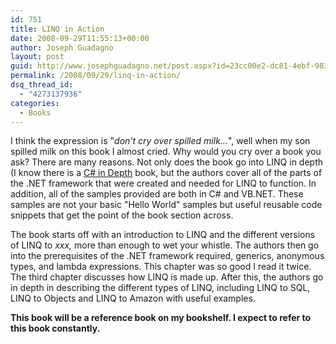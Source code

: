 ```yaml
---
id: 751
title: LINQ in Action
date: 2008-09-29T11:55:13+00:00
author: Joseph Guadagno
layout: post
guid: http://www.josephguadagno.net/post.aspx?id=23cc00e2-dc81-4ebf-983f-d29ff6a5dd9c
permalink: /2008/09/29/linq-in-action/
dsq_thread_id:
  - "4273137936"
categories:
  - Books
---
```

I think the expression is "_don't cry over spilled milk..._", well when my son spilled milk on this book I almost cried. Why would you cry over a book you ask? There are many reasons.  Not only does the book go into LINQ in depth (I know there is a [C# in Depth](http://www.amazon.com/gp/product/1933988363?ie=UTF8&tag=beyondthebasic0e&linkCode=as2&camp=1789&creative=9325&creativeASIN=1933988363) book, but the authors cover all of the parts of the .NET framework that were created and needed for LINQ to function. In addition, all of the samples provided are both in C# and VB.NET. These samples are not your basic "Hello World" samples but useful reusable code snippets that get the point of the book section across.

The book starts off with an introduction to LINQ and the different versions of LINQ to _xxx,_ more than enough to wet your whistle. The authors then go into the prerequisites of the .NET framework required, generics, anonymous types, and lambda expressions.  This chapter was so good I read it twice.  The third chapter discusses how LINQ is made up.  After this, the authors go in depth in describing the different types of LINQ, including LINQ to SQL, LINQ to Objects and LINQ to Amazon with useful examples.

**This book will be a reference book on my bookshelf.  I expect to refer to this book constantly.**